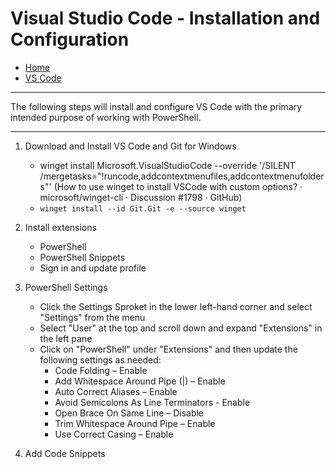 # Visual Studio Code - Installation and Configuration
- [Home](../README.md)
- [VS Code](./vscode.md)

---
The following steps will install and configure VS Code with the primary intended purpose of working with PowerShell. 

---
1. Download and Install VS Code and Git for Windows  
    - winget install Microsoft.VisualStudioCode --override '/SILENT /mergetasks="!runcode,addcontextmenufiles,addcontextmenufolders"' 
    (How to use winget to install VSCode with custom options? · microsoft/winget-cli · Discussion #1798 · GitHub) 
    - `winget install --id Git.Git -e --source winget` 

2. Install extensions 
    - PowerShell 
    - PowerShell Snippets 
    - Sign in and update profile 
3. PowerShell Settings
    - Click the Settings Sproket in the lower left-hand corner and select "Settings" from the menu
    - Select "User" at the top and scroll down and expand "Extensions" in the left pane
    - Click on "PowerShell" under "Extensions" and then update the following settings as needed:
      - Code Folding – Enable 
      - Add Whitespace Around Pipe (|) – Enable 
      - Auto Correct Aliases – Enable 
      - Avoid Semicolons As Line Terminators - Enable 
      - Open Brace On Same Line – Disable 
      - Trim Whitespace Around Pipe – Enable 
      - Use Correct Casing – Enable 
4. Add Code Snippets 